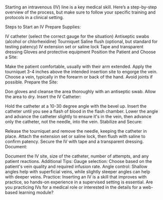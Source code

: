 Starting an intravenous (IV) line is a key medical skill. Here’s a step-by-step overview of the process, but make sure to follow your specific training and protocols in a clinical setting.

Steps to Start an IV
Prepare Supplies:

IV catheter (select the correct gauge for the situation)
Antiseptic swabs (alcohol or chlorhexidine)
Tourniquet
Saline flush (optional, but standard for testing patency)
IV extension set or saline lock
Tape and transparent dressing
Gloves and protective equipment
Position the Patient and Choose a Site:

Make the patient comfortable, usually with their arm extended.
Apply the tourniquet 3-4 inches above the intended insertion site to engorge the vein.
Choose a vein, typically in the forearm or back of the hand. Avoid joints if possible.
Prepare the Site:

Don gloves and cleanse the area thoroughly with an antiseptic swab. Allow the area to dry.
Insert the IV Catheter:

Hold the catheter at a 10-30 degree angle with the bevel up.
Insert the catheter until you see a flash of blood in the flash chamber.
Lower the angle and advance the catheter slightly to ensure it's in the vein, then advance only the catheter, not the needle, into the vein.
Stabilize and Secure:

Release the tourniquet and remove the needle, keeping the catheter in place.
Attach the extension set or saline lock, then flush with saline to confirm patency.
Secure the IV with tape and a transparent dressing.
Document:

Document the IV site, size of the catheter, number of attempts, and any patient reactions.
Additional Tips:
Gauge selection: Choose based on the patient's vein quality and required infusion rate.
Angle control: Shallow angles help with superficial veins, while slightly steeper angles can help with deeper veins.
Practice: Inserting an IV is a skill that improves with practice, so hands-on experience in a supervised setting is essential.
Are you practicing IVs for a medical role or interested in the details for a web-based learning module?
